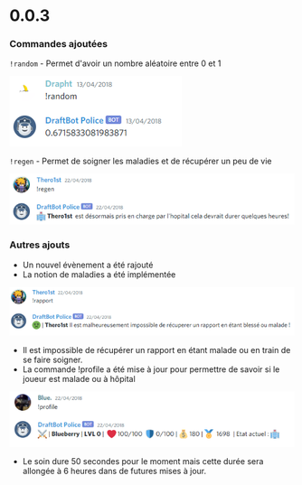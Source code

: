 # 0.0.3

### Commandes ajoutées

`!random` - Permet d'avoir un nombre aléatoire entre 0 et 1

![Tellement utile.](../.gitbook/assets/image%20%284%29.png)

`!regen` - Permet de soigner les maladies et de récupérer un peu de vie

![Personne n&apos;est nostalgique de cette commande.](../.gitbook/assets/image%20%2812%29.png)

### Autres ajouts

* Un nouvel évènement a été rajouté 
* La notion de maladies a été implémentée

![Ce message sera d&#xE9;sormais d&#xE9;test&#xE9; de tous.](../.gitbook/assets/image%20%2816%29.png)

* Il est impossible de récupérer un rapport en étant malade ou en train de se faire soigner.
* La commande !profile a été mise à jour pour permettre de savoir si le joueur est malade ou à hôpital

![Il semblerait que le joueur ne soit pas en bonne sant&#xE9;.](../.gitbook/assets/image%20%2822%29.png)

* Le soin dure 50 secondes pour le moment mais cette durée sera allongée à 6 heures dans de futures mises à jour.

  


